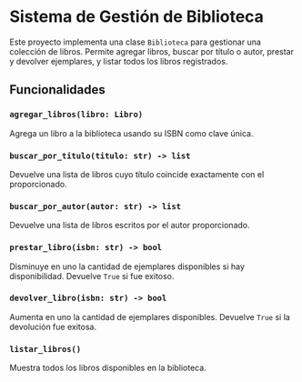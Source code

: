 # Sistema de Gestión de Biblioteca

Este proyecto implementa una clase `Biblioteca` para gestionar una colección de libros. Permite agregar libros, buscar por título o autor, prestar y devolver ejemplares, y listar todos los libros registrados.


## Funcionalidades

### `agregar_libros(libro: Libro)`
Agrega un libro a la biblioteca usando su ISBN como clave única.

### `buscar_por_titulo(titulo: str) -> list`
Devuelve una lista de libros cuyo título coincide exactamente con el proporcionado.

### `buscar_por_autor(autor: str) -> list`
Devuelve una lista de libros escritos por el autor proporcionado.

### `prestar_libro(isbn: str) -> bool`
Disminuye en uno la cantidad de ejemplares disponibles si hay disponibilidad. Devuelve `True` si fue exitoso.

### `devolver_libro(isbn: str) -> bool`
Aumenta en uno la cantidad de ejemplares disponibles. Devuelve `True` si la devolución fue exitosa.

### `listar_libros()`
Muestra todos los libros disponibles en la biblioteca.
